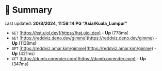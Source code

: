 # 📖 Summary
Last updated: **20/8/2024, 11:56:14 PG "Asia/Kuala_Lumpur"**

- `GET` [https://hst.ujol.dev](https://hst.ujol.dev) - **Up** (778ms)
- `GET` [https://reddviz.deno.dev/gimme](https://reddviz.deno.dev/gimme) - **Up** (1138ms)
- `GET` [https://reddviz.amar.kim/gimme](https://reddviz.amar.kim/gimme) - **Up** (421ms)
- `GET` [https://dumb.onrender.com](https://dumb.onrender.com) - **Up** (347ms)
